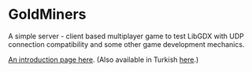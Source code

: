 # GoldMiners
A simple server - client based multiplayer game to test LibGDX with UDP connection compatibility and some other game development mechanics.

[An introduction page here](http://bahadir.tuluce.ug.bilkent.edu.tr/projects/goldminers_en.html).
(Also available in Turkish [here](http://bahadir.tuluce.ug.bilkent.edu.tr/projects/goldminers.html).)
